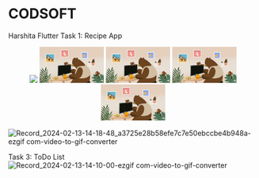 # CODSOFT
Harshita
Flutter
Task 1: Recipe App

<div align="center">
<!--   https://tenor.com/bCCkQ.gif -->
 <img width="130",height="25" ,object-fit= "contain", src="https://github.com/H-a-r-s-h-i-t-a-k/CODSOFT/assets/114668133/6fafa278-57f1-4927-b643-9fdc5f28e286"  /> <img width="130",height="25" ,object-fit= "contain", src="https://github.com/H-a-r-s-h-i-t-a-k/FOODIEBOOKIN/blob/day1/assets/images/forgotpassword/giphy-1.gif"  /> <img width="130",height="25" ,object-fit= "contain", src="https://github.com/H-a-r-s-h-i-t-a-k/FOODIEBOOKIN/blob/day1/assets/images/forgotpassword/giphy-1.gif"  /> <img width="130",height="25" ,object-fit= "contain", src="https://github.com/H-a-r-s-h-i-t-a-k/FOODIEBOOKIN/blob/day1/assets/images/forgotpassword/giphy-1.gif"  /> <img width="130",height="25" ,object-fit= "contain", src="https://github.com/H-a-r-s-h-i-t-a-k/FOODIEBOOKIN/blob/day1/assets/images/forgotpassword/giphy-1.gif"  /> 
<!--   <img width="40",height="10", src="https://media.giphy.com/media/MT5UUV1d4CXE2A37Dg/giphy.gif"  /> -->
</div>


![Record_2024-02-13-14-18-48_a3725e28b58efe7c7e50ebccbe4b948a-ezgif com-video-to-gif-converter](https://github.com/H-a-r-s-h-i-t-a-k/CODSOFT/assets/114668133/6fafa278-57f1-4927-b643-9fdc5f28e286)



Task 3: ToDo List
![Record_2024-02-13-14-10-00-ezgif com-video-to-gif-converter](https://github.com/H-a-r-s-h-i-t-a-k/CODSOFT/assets/114668133/425df7d0-7a15-46f1-879d-16b50836c73b)
